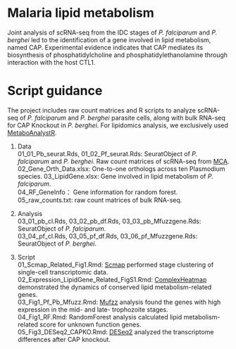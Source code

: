 # Malaria lipid metabolism

Joint analysis of scRNA-seq from the IDC stages of <I>P. falciparum</I> and <I>P. berghei</I> led to the identification of a gene involved in lipid metabolism, named CAP. Experimental evidence indicates that CAP mediates its biosynthesis of phosphatidylcholine and phosphatidylethanolamine through interaction with the host CTL1.

# Script guidance

The project includes raw count matrices and R scripts to analyze scRNA-seq of <I>P. falciparum</I> and <I>P. berghei</I> parasite cells, along with bulk RNA-seq for CAP Knockout in <I>P. berghei</I>. For lipidomics analysis, we exclusively used [MetaboAnalystR](https://www.metaboanalyst.ca/docs/RTutorial.xhtml).

1) Data   
   01_01_Pb_seurat.Rds, 01_02_Pf_seurat.Rds: SeuratObject of <I>P. falciparum</I> and <I>P. berghei</I>. Raw count matrices of scRNA-seq from [MCA](https://www.malariacellatlas.org).  
   02_Gene_Orth_Data.xlsx: One-to-one orthologs across ten Plasmodium species.
   03_LipidGene.xlsx: Gene involved in lipid metabolism of <I>P. falciparum</I>.  
   04_RF_GeneInfo： Gene information for random forest.  
   05_raw_counts.txt:  raw count matrices of bulk RNA-seq.
   
3) Analysis  
   03_01_pb_cl.Rds, 03_02_pb_df.Rds, 03_03_pb_Mfuzzgene.Rds: SeuratObject of <I>P. falciparum</I>.  
   03_04_pf_cl.Rds, 03_05_pf_df.Rds, 03_06_pf_Mfuzzgene.Rds: SeuratObject of <I>P. berghei</I>.  
   
5) Script  
   01_Scmap_Related_Fig1.Rmd: [Scmap]([https://www.cell.com/cell/fulltext/S0092-8674(21)00583-3?_returnURL=https%3A%2F%2Flinkinghub.elsevier.com%2Fretrieve%2Fpii%2FS0092867421005833%3Fshowall%3Dtrue](https://www.nature.com/articles/nmeth.4644)) performed stage clustering of single-cell transcriptomic data.  
   02_Expression_LipidGene_Related_FigS1.Rmd: [ComplexHeatmap](https://academic.oup.com/bioinformatics/article/32/18/2847/1743594?login=false) demonstrated the dynamics of conserved lipid metabolism-related genes.  
   03_Fig1_Pf_Pb_Mfuzz.Rmd: [Mufzz](https://www.ncbi.nlm.nih.gov/pmc/articles/PMC2139991/) analysis found the genes with high expression in the mid- and late- trophozoite stages.  
   04_Fig1_RF.Rmd: RandomForest analysis calculated lipid metabolism-related score for unknown function genes.   
   05_Fig3_DESeq2_CAPKO.Rmd: [DESeq2](https://genomebiology.biomedcentral.com/articles/10.1186/s13059-014-0550-8) analyzed the transcriptome differences after CAP knockout.  
